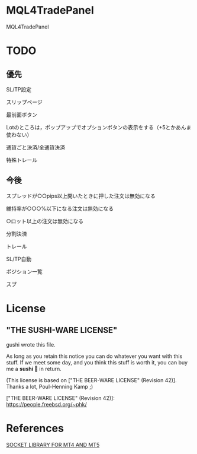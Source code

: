 # MQL4TradePanel
MQL4TradePanel

# TODO

## 優先

SL/TP設定

スリップページ

最前面ボタン

Lotのところは，ポップアップでオプションボタンの表示をする（+5とかあんま使わない）

通貨ごと決済/全通貨決済

特殊トレール

## 今後

スプレッドが○○pips以上開いたときに押した注文は無効になる

維持率が○○○%以下になる注文は無効になる

○ロット以上の注文は無効になる

分割決済

トレール

SL/TP自動

ポジション一覧

スプ

# License
## "THE SUSHI-WARE LICENSE"

gushi wrote this file.

As long as you retain this notice you can do whatever you want
with this stuff. If we meet some day, and you think this stuff
is worth it, you can buy me a **sushi 🍣** in return.

(This license is based on ["THE BEER-WARE LICENSE" (Revision 42)].
 Thanks a lot, Poul-Henning Kamp ;)

​["THE BEER-WARE LICENSE" (Revision 42)]: https://people.freebsd.org/~phk/

# References
[SOCKET LIBRARY FOR MT4 AND MT5](https://www.mql5.com/en/blogs/post/706665)
